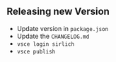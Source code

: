 ## Releasing new Version
 - Update version in `package.json`
 - Update the `CHANGELOG.md`
 - `vsce login sirlich`
 - `vsce publish`